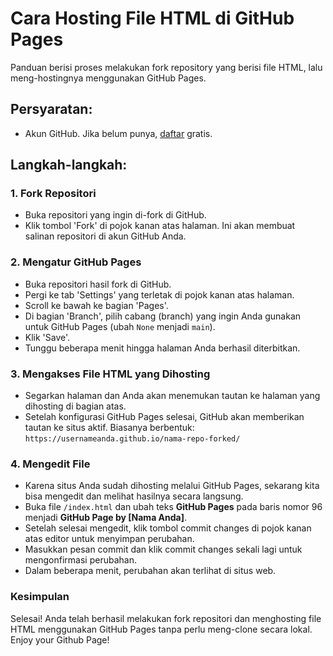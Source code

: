 # Cara Hosting File HTML di GitHub Pages  
Panduan berisi proses melakukan fork repository yang berisi file HTML, lalu meng-hostingnya menggunakan GitHub Pages.  

## Persyaratan:  
- Akun GitHub. Jika belum punya, [daftar](https://github.com/join)  gratis.  

## Langkah-langkah:  
### 1. Fork Repositori  
- Buka repositori yang ingin di-fork di GitHub.  
- Klik tombol 'Fork' di pojok kanan atas halaman. Ini akan membuat salinan repositori di akun GitHub Anda.  

### 2. Mengatur GitHub Pages  
- Buka repositori hasil fork di GitHub.  
- Pergi ke tab 'Settings' yang terletak di pojok kanan atas halaman.  
- Scroll ke bawah ke bagian 'Pages'.  
- Di bagian 'Branch', pilih cabang (branch) yang ingin Anda gunakan untuk GitHub Pages (ubah `None` menjadi `main`).  
- Klik 'Save'.  
- Tunggu beberapa menit hingga halaman Anda berhasil diterbitkan.  

### 3. Mengakses File HTML yang Dihosting  
- Segarkan halaman dan Anda akan menemukan tautan ke halaman yang dihosting di bagian atas.  
- Setelah konfigurasi GitHub Pages selesai, GitHub akan memberikan tautan ke situs aktif. Biasanya berbentuk: `https://usernameanda.github.io/nama-repo-forked/`  

### 4. Mengedit File  
- Karena situs Anda sudah dihosting melalui GitHub Pages, sekarang kita bisa mengedit dan melihat hasilnya secara langsung.  
- Buka file `/index.html` dan ubah teks **GitHub Pages** pada baris nomor 96 menjadi **GitHub Page by [Nama Anda]**.  
- Setelah selesai mengedit, klik tombol commit changes di pojok kanan atas editor untuk menyimpan perubahan.  
- Masukkan pesan commit dan klik commit changes sekali lagi untuk mengonfirmasi perubahan.  
- Dalam beberapa menit, perubahan akan terlihat di situs web.  

### Kesimpulan  
Selesai! Anda telah berhasil melakukan fork repositori dan menghosting file HTML menggunakan GitHub Pages tanpa perlu meng-clone secara lokal. Enjoy your Github Page!  

